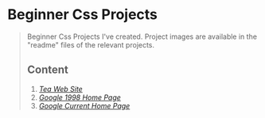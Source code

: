 # Beginner Css Projects  
>Beginner Css Projects I've created. Project images are available in the "readme" files of the relevant projects.
>## Content
> 1. *[ Tea Web Site](https://github.com/idilsezenb/beginner_css_practices/tree/main/task1-teawebsite)*    
> 2. *[ Google 1998 Home Page](https://github.com/idilsezenb/beginner_css_practices/tree/main/task2-google1998homepage)*   
> 3. *[ Google Current Home Page](https://github.com/idilsezenb/beginner_css_practices/tree/main/task3-googlecurrenthomepage)*  

